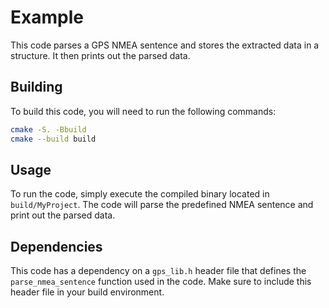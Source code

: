 # Example

This code parses a GPS NMEA sentence and stores the extracted data in a structure. It then prints out the parsed data.

## Building

To build this code, you will need to run the following commands:

```bash
cmake -S. -Bbuild
cmake --build build
```

## Usage

To run the code, simply execute the compiled binary located in `build/MyProject`. The code will parse the predefined NMEA sentence and print out the parsed data.

## Dependencies

This code has a dependency on a `gps_lib.h` header file that defines the `parse_nmea_sentence` function used in the code. Make sure to include this header file in your build environment.